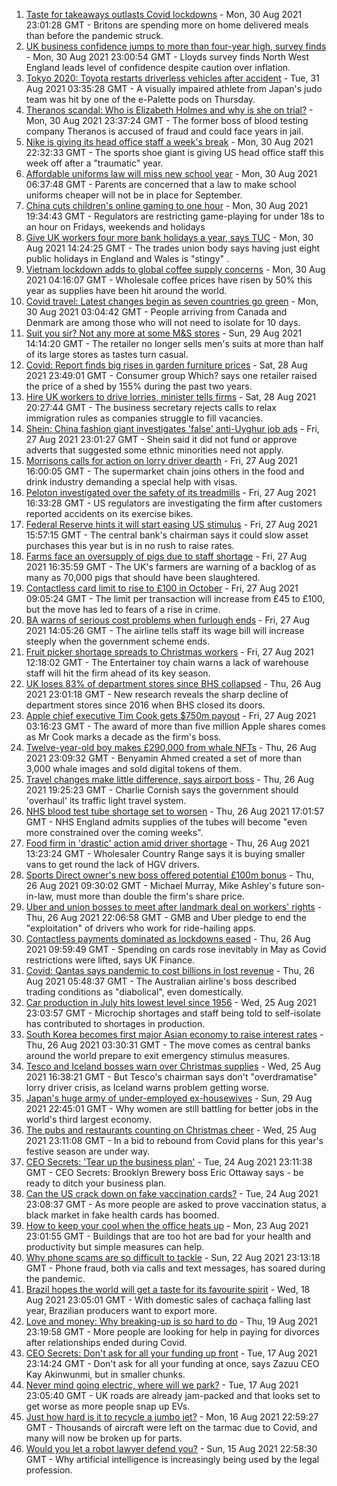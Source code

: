 1. [Taste for takeaways outlasts Covid lockdowns](https://www.bbc.co.uk/news/business-57489195?at_medium=RSS&at_campaign=KARANGA) - Mon, 30 Aug 2021 23:01:28 GMT - Britons are spending more on home delivered meals than before the pandemic struck.
2. [UK business confidence jumps to more than four-year high, survey finds](https://www.bbc.co.uk/news/business-58383035?at_medium=RSS&at_campaign=KARANGA) - Mon, 30 Aug 2021 23:00:54 GMT - Lloyds survey finds North West England leads level of confidence despite caution over inflation.
3. [Tokyo 2020: Toyota restarts driverless vehicles after accident](https://www.bbc.co.uk/news/business-58390290?at_medium=RSS&at_campaign=KARANGA) - Tue, 31 Aug 2021 03:35:28 GMT - A visually impaired athlete from Japan's judo team was hit by one of the e-Palette pods on Thursday.
4. [Theranos scandal: Who is Elizabeth Holmes and why is she on trial?](https://www.bbc.co.uk/news/business-58336998?at_medium=RSS&at_campaign=KARANGA) - Mon, 30 Aug 2021 23:37:24 GMT - The former boss of blood testing company Theranos is accused of fraud and could face years in jail.
5. [Nike is giving its head office staff a week's break](https://www.bbc.co.uk/news/business-58388796?at_medium=RSS&at_campaign=KARANGA) - Mon, 30 Aug 2021 22:32:33 GMT - The sports shoe giant is giving US head office staff this week off after a "traumatic" year.
6. [Affordable uniforms law will miss new school year](https://www.bbc.co.uk/news/business-58359541?at_medium=RSS&at_campaign=KARANGA) - Mon, 30 Aug 2021 06:37:48 GMT - Parents are concerned that a law to make school uniforms cheaper will not be in place for September.
7. [China cuts children's online gaming to one hour](https://www.bbc.co.uk/news/technology-58384457?at_medium=RSS&at_campaign=KARANGA) - Mon, 30 Aug 2021 19:34:43 GMT - Regulators are restricting game-playing for under 18s to an hour on Fridays, weekends and holidays
8. [Give UK workers four more bank holidays a year, says TUC](https://www.bbc.co.uk/news/business-58379875?at_medium=RSS&at_campaign=KARANGA) - Mon, 30 Aug 2021 14:24:25 GMT - The trades union body says having just eight public holidays in England and Wales is "stingy" .
9. [Vietnam lockdown adds to global coffee supply concerns](https://www.bbc.co.uk/news/business-58380797?at_medium=RSS&at_campaign=KARANGA) - Mon, 30 Aug 2021 04:16:07 GMT - Wholesale coffee prices have risen by 50% this year as supplies have been hit around the world.
10. [Covid travel: Latest changes begin as seven countries go green](https://www.bbc.co.uk/news/uk-58379063?at_medium=RSS&at_campaign=KARANGA) - Mon, 30 Aug 2021 03:04:42 GMT - People arriving from Canada and Denmark are among those who will not need to isolate for 10 days.
11. [Suit you sir? Not any more at some M&S stores](https://www.bbc.co.uk/news/business-58374306?at_medium=RSS&at_campaign=KARANGA) - Sun, 29 Aug 2021 14:14:20 GMT - The retailer no longer sells men's suits at more than half of its large stores as tastes turn casual.
12. [Covid: Report finds big rises in garden furniture prices](https://www.bbc.co.uk/news/business-58372882?at_medium=RSS&at_campaign=KARANGA) - Sat, 28 Aug 2021 23:49:01 GMT - Consumer group Which? says one retailer raised the price of a shed by 155% during the past two years.
13. [Hire UK workers to drive lorries, minister tells firms](https://www.bbc.co.uk/news/uk-58364308?at_medium=RSS&at_campaign=KARANGA) - Sat, 28 Aug 2021 20:27:44 GMT - The business secretary rejects calls to relax immigration rules as companies struggle to fill vacancies.
14. [Shein: China fashion giant investigates 'false' anti-Uyghur job ads](https://www.bbc.co.uk/news/business-58284855?at_medium=RSS&at_campaign=KARANGA) - Fri, 27 Aug 2021 23:01:27 GMT - Shein said it did not fund or approve adverts that suggested some ethnic minorities need not apply.
15. [Morrisons calls for action on lorry driver dearth](https://www.bbc.co.uk/news/business-58353738?at_medium=RSS&at_campaign=KARANGA) - Fri, 27 Aug 2021 16:00:05 GMT - The supermarket chain joins others in the food and drink industry demanding a special help with visas.
16. [Peloton investigated over the safety of its treadmills](https://www.bbc.co.uk/news/business-58349632?at_medium=RSS&at_campaign=KARANGA) - Fri, 27 Aug 2021 16:33:28 GMT - US regulators are investigating the firm after customers reported accidents on its exercise bikes.
17. [Federal Reserve hints it will start easing US stimulus](https://www.bbc.co.uk/news/business-58360597?at_medium=RSS&at_campaign=KARANGA) - Fri, 27 Aug 2021 15:57:15 GMT - The central bank's chairman says it could slow asset purchases this year but is in no rush to raise rates.
18. [Farms face an oversupply of pigs due to staff shortage](https://www.bbc.co.uk/news/business-58349627?at_medium=RSS&at_campaign=KARANGA) - Fri, 27 Aug 2021 16:35:59 GMT - The UK's farmers are warning of a backlog of as many as 70,000 pigs that should have been slaughtered.
19. [Contactless card limit to rise to £100 in October](https://www.bbc.co.uk/news/business-58354855?at_medium=RSS&at_campaign=KARANGA) - Fri, 27 Aug 2021 09:05:24 GMT - The limit per transaction will increase from £45 to £100, but the move has led to fears of a rise in crime.
20. [BA warns of serious cost problems when furlough ends](https://www.bbc.co.uk/news/business-58355105?at_medium=RSS&at_campaign=KARANGA) - Fri, 27 Aug 2021 14:05:26 GMT - The airline tells staff its wage bill will increase steeply when the government scheme ends.
21. [Fruit picker shortage spreads to Christmas workers](https://www.bbc.co.uk/news/business-58353735?at_medium=RSS&at_campaign=KARANGA) - Fri, 27 Aug 2021 12:18:02 GMT - The Entertainer toy chain warns a lack of warehouse staff will hit the firm ahead of its key season.
22. [UK loses 83% of department stores since BHS collapsed](https://www.bbc.co.uk/news/business-58331168?at_medium=RSS&at_campaign=KARANGA) - Thu, 26 Aug 2021 23:01:18 GMT - New research reveals the sharp decline of department stores since 2016 when BHS closed its doors.
23. [Apple chief executive Tim Cook gets $750m payout](https://www.bbc.co.uk/news/business-58352098?at_medium=RSS&at_campaign=KARANGA) - Fri, 27 Aug 2021 03:16:23 GMT - The award of more than five million Apple shares comes as Mr Cook marks a decade as the firm's boss.
24. [Twelve-year-old boy makes £290,000 from whale NFTs](https://www.bbc.co.uk/news/technology-58343062?at_medium=RSS&at_campaign=KARANGA) - Thu, 26 Aug 2021 23:09:32 GMT - Benyamin Ahmed created a set of more than 3,000 whale images and sold digital tokens of them.
25. [Travel changes make little difference, says airport boss](https://www.bbc.co.uk/news/business-58348843?at_medium=RSS&at_campaign=KARANGA) - Thu, 26 Aug 2021 19:25:23 GMT - Charlie Cornish says the government should 'overhaul' its traffic light travel system.
26. [NHS blood test tube shortage set to worsen](https://www.bbc.co.uk/news/business-58324108?at_medium=RSS&at_campaign=KARANGA) - Thu, 26 Aug 2021 17:01:57 GMT - NHS England admits supplies of the tubes will become "even more constrained over the coming weeks".
27. [Food firm in 'drastic' action amid driver shortage](https://www.bbc.co.uk/news/business-58339182?at_medium=RSS&at_campaign=KARANGA) - Thu, 26 Aug 2021 13:23:24 GMT - Wholesaler Country Range says it is buying smaller vans to get round the lack of HGV drivers.
28. [Sports Direct owner's new boss offered potential £100m bonus](https://www.bbc.co.uk/news/business-58340082?at_medium=RSS&at_campaign=KARANGA) - Thu, 26 Aug 2021 09:30:02 GMT - Michael Murray, Mike Ashley's future son-in-law, must more than double the firm's share price.
29. [Uber and union bosses to meet after landmark deal on workers' rights](https://www.bbc.co.uk/news/business-58335611?at_medium=RSS&at_campaign=KARANGA) - Thu, 26 Aug 2021 22:06:58 GMT - GMB and Uber pledge to end the "exploitation" of drivers who work for ride-hailing apps.
30. [Contactless payments dominated as lockdowns eased](https://www.bbc.co.uk/news/business-58341582?at_medium=RSS&at_campaign=KARANGA) - Thu, 26 Aug 2021 09:59:49 GMT - Spending on cards rose inevitably in May as Covid restrictions were lifted, says UK Finance.
31. [Covid: Qantas says pandemic to cost billions in lost revenue](https://www.bbc.co.uk/news/business-58338262?at_medium=RSS&at_campaign=KARANGA) - Thu, 26 Aug 2021 05:48:37 GMT - The Australian airline's boss described trading conditions as "diabolical", even domestically.
32. [Car production in July hits lowest level since 1956](https://www.bbc.co.uk/news/business-58335060?at_medium=RSS&at_campaign=KARANGA) - Wed, 25 Aug 2021 23:03:57 GMT - Microchip shortages and staff being told to self-isolate has contributed to shortages in production.
33. [South Korea becomes first major Asian economy to raise interest rates](https://www.bbc.co.uk/news/business-58338261?at_medium=RSS&at_campaign=KARANGA) - Thu, 26 Aug 2021 03:30:31 GMT - The move comes as central banks around the world prepare to exit emergency stimulus measures.
34. [Tesco and Iceland bosses warn over Christmas supplies](https://www.bbc.co.uk/news/business-58329439?at_medium=RSS&at_campaign=KARANGA) - Wed, 25 Aug 2021 16:38:21 GMT - But Tesco's chairman says don't "overdramatise" lorry driver crisis, as Iceland warns problem getting worse.
35. [Japan's huge army of under-employed ex-housewives](https://www.bbc.co.uk/news/business-58301604?at_medium=RSS&at_campaign=KARANGA) - Sun, 29 Aug 2021 22:45:01 GMT - Why women are still battling for better jobs in the world's third largest economy.
36. [The pubs and restaurants counting on Christmas cheer](https://www.bbc.co.uk/news/business-58305616?at_medium=RSS&at_campaign=KARANGA) - Wed, 25 Aug 2021 23:11:08 GMT - In a bid to rebound from Covid plans for this year's festive season are under way.
37. [CEO Secrets: 'Tear up the business plan'](https://www.bbc.co.uk/news/business-58316843?at_medium=RSS&at_campaign=KARANGA) - Tue, 24 Aug 2021 23:11:38 GMT - CEO Secrets: Brooklyn Brewery boss Eric Ottaway says - be ready to ditch your business plan.
38. [Can the US crack down on fake vaccination cards?](https://www.bbc.co.uk/news/business-58309026?at_medium=RSS&at_campaign=KARANGA) - Tue, 24 Aug 2021 23:08:37 GMT - As more people are asked to prove vaccination status, a black market in fake health cards has boomed.
39. [How to keep your cool when the office heats up](https://www.bbc.co.uk/news/business-58055140?at_medium=RSS&at_campaign=KARANGA) - Mon, 23 Aug 2021 23:01:55 GMT - Buildings that are too hot are bad for your health and productivity but simple measures can help.
40. [Why phone scams are so difficult to tackle](https://www.bbc.co.uk/news/business-58254354?at_medium=RSS&at_campaign=KARANGA) - Sun, 22 Aug 2021 23:13:18 GMT - Phone fraud, both via calls and text messages, has soared during the pandemic.
41. [Brazil hopes the world will get a taste for its favourite spirit](https://www.bbc.co.uk/news/business-58241729?at_medium=RSS&at_campaign=KARANGA) - Wed, 18 Aug 2021 23:05:01 GMT - With domestic sales of cachaça falling last year, Brazilian producers want to export more.
42. [Love and money: Why breaking-up is so hard to do](https://www.bbc.co.uk/news/business-58245247?at_medium=RSS&at_campaign=KARANGA) - Thu, 19 Aug 2021 23:19:58 GMT - More people are looking for help in paying for divorces after relationships ended during Covid.
43. [CEO Secrets: Don't ask for all your funding up front](https://www.bbc.co.uk/news/business-58207678?at_medium=RSS&at_campaign=KARANGA) - Tue, 17 Aug 2021 23:14:24 GMT - Don't ask for all your funding at once, says Zazuu CEO Kay Akinwunmi, but in smaller chunks.
44. [Never mind going electric, where will we park?](https://www.bbc.co.uk/news/business-56748346?at_medium=RSS&at_campaign=KARANGA) - Tue, 17 Aug 2021 23:05:40 GMT - UK roads are already jam-packed and that looks set to get worse as more people snap up EVs.
45. [Just how hard is it to recycle a jumbo jet?](https://www.bbc.co.uk/news/business-57983174?at_medium=RSS&at_campaign=KARANGA) - Mon, 16 Aug 2021 22:59:27 GMT - Thousands of aircraft were left on the tarmac due to Covid, and many will now be broken up for parts.
46. [Would you let a robot lawyer defend you?](https://www.bbc.co.uk/news/business-58158820?at_medium=RSS&at_campaign=KARANGA) - Sun, 15 Aug 2021 22:58:30 GMT - Why artificial intelligence is increasingly being used by the legal profession.
